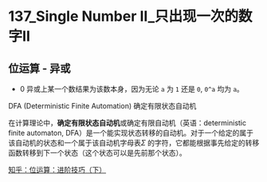 # 137_Single Number II_只出现一次的数字Ⅱ

## 位运算 - 异或

- $0$ 异或上某一个数结果为该数本身，因为无论 `a` 为 `1` 还是 `0`, `0^a` 均为 `a`。

DFA (Deterministic Finite Automation) 确定有限状态自动机

在计算理论中，**确定有限状态自动机**或确定有限自动机（英语：deterministic finite automaton, DFA）是一个能实现状态转移的自动机。对于一个给定的属于该自动机的状态和一个属于该自动机字母表${\displaystyle \Sigma}$ 的字符，它都能根据事先给定的转移函数转移到下一个状态（这个状态可以是先前那个状态）。

[知乎：位运算：进阶技巧（下）](https://zhuanlan.zhihu.com/p/72730434)
